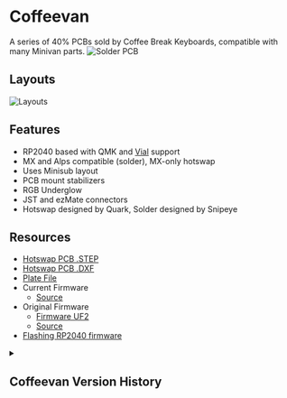# Coffeevan
A series of 40% PCBs sold by Coffee Break Keyboards, compatible with many Minivan parts.
![Solder PCB](https://assets.bigcartel.com/product_images/374333953/IMG_20231214_152459.jpg)

## Layouts
![Layouts](https://trashman.wiki/layouts/minisub/minisub-standard.png)


## Features
- RP2040 based with QMK and [Vial](https://vial.rocks/) support
- MX and Alps compatible (solder), MX-only hotswap
- Uses Minisub layout
- PCB mount stabilizers
- RGB Underglow
- JST and ezMate connectors
- Hotswap designed by Quark, Solder designed by Snipeye


## Resources
- [Hotswap PCB .STEP](https://github.com/CoffeeBreakKeyboards/cbkbd-docs/raw/main/coffeevan/coffeevanhs.step)
- [Hotswap PCB .DXF](https://github.com/CoffeeBreakKeyboards/cbkbd-docs/raw/main/coffeevan/coffeevanhs.dxf)
- [Plate File](https://trashman.wiki/files/minisub/minisub-plate.dxf)
- Current Firmware
  - [Source](https://github.com/quark-works/vial-qmk/tree/qw-develop/keyboards/quark_works/coffeevan)
- Original Firmware
  - [Firmware UF2](https://github.com/CoffeeBreakKeyboards/cbkbd-docs/raw/main/coffeevan/firmware/coffeevan_vial.uf2)
  - [Source](https://github.com/CoffeeBreakKeyboards/cbkbd-docs/coffeevan/firmware/coffeevan/)
- [Flashing RP2040 firmware](https://docs.qmk.fm/flashing#raspberry-pi-rp2040-uf2)


<details>
<summary><h2>Coffeevan Version History</h2></summary>

- v1.0 (Hotswap)
    - Initial hotswap release, borked spacebar stabs

- v1.0a (Hotswap)
    - Spacebar stabilizers fixed

</details>
